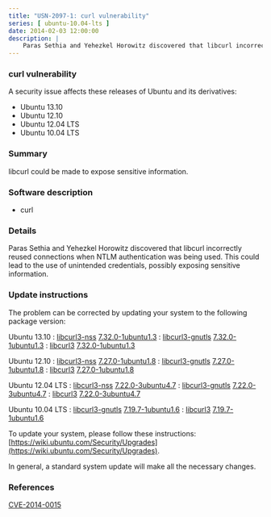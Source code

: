 ```yaml
---
title: "USN-2097-1: curl vulnerability"
series: [ ubuntu-10.04-lts ]
date: 2014-02-03 12:00:00
description: |
    Paras Sethia and Yehezkel Horowitz discovered that libcurl incorrectly reused connections when NTLM authentication was being used. This could lead to the use of unintended credentials, possibly exposing sensitive information. 
--- 
```

 
### curl vulnerability

A security issue affects these releases of Ubuntu and its derivatives:

* Ubuntu 13.10
* Ubuntu 12.10
* Ubuntu 12.04 LTS
* Ubuntu 10.04 LTS

### Summary

libcurl could be made to expose sensitive information. 

### Software description

* curl 

### Details

Paras Sethia and Yehezkel Horowitz discovered that libcurl incorrectly reused connections when NTLM authentication was being used. This could lead to the use of unintended credentials, possibly exposing sensitive information. 

### Update instructions

The problem can be corrected by updating your system to the following package version:

Ubuntu 13.10
 : [libcurl3-nss](https://launchpad.net/ubuntu/+source/curl) <span> [7.32.0-1ubuntu1.3](https://launchpad.net/ubuntu/+source/curl/7.32.0-1ubuntu1.3) </span> 
 : [libcurl3-gnutls](https://launchpad.net/ubuntu/+source/curl) <span> [7.32.0-1ubuntu1.3](https://launchpad.net/ubuntu/+source/curl/7.32.0-1ubuntu1.3) </span> 
 : [libcurl3](https://launchpad.net/ubuntu/+source/curl) <span> [7.32.0-1ubuntu1.3](https://launchpad.net/ubuntu/+source/curl/7.32.0-1ubuntu1.3) </span> 

Ubuntu 12.10
 : [libcurl3-nss](https://launchpad.net/ubuntu/+source/curl) <span> [7.27.0-1ubuntu1.8](https://launchpad.net/ubuntu/+source/curl/7.27.0-1ubuntu1.8) </span> 
 : [libcurl3-gnutls](https://launchpad.net/ubuntu/+source/curl) <span> [7.27.0-1ubuntu1.8](https://launchpad.net/ubuntu/+source/curl/7.27.0-1ubuntu1.8) </span> 
 : [libcurl3](https://launchpad.net/ubuntu/+source/curl) <span> [7.27.0-1ubuntu1.8](https://launchpad.net/ubuntu/+source/curl/7.27.0-1ubuntu1.8) </span> 

Ubuntu 12.04 LTS
 : [libcurl3-nss](https://launchpad.net/ubuntu/+source/curl) <span> [7.22.0-3ubuntu4.7](https://launchpad.net/ubuntu/+source/curl/7.22.0-3ubuntu4.7) </span> 
 : [libcurl3-gnutls](https://launchpad.net/ubuntu/+source/curl) <span> [7.22.0-3ubuntu4.7](https://launchpad.net/ubuntu/+source/curl/7.22.0-3ubuntu4.7) </span> 
 : [libcurl3](https://launchpad.net/ubuntu/+source/curl) <span> [7.22.0-3ubuntu4.7](https://launchpad.net/ubuntu/+source/curl/7.22.0-3ubuntu4.7) </span> 

Ubuntu 10.04 LTS
 : [libcurl3-gnutls](https://launchpad.net/ubuntu/+source/curl) <span> [7.19.7-1ubuntu1.6](https://launchpad.net/ubuntu/+source/curl/7.19.7-1ubuntu1.6) </span> 
 : [libcurl3](https://launchpad.net/ubuntu/+source/curl) <span> [7.19.7-1ubuntu1.6](https://launchpad.net/ubuntu/+source/curl/7.19.7-1ubuntu1.6) </span> 

To update your system, please follow these instructions: [https://wiki.ubuntu.com/Security/Upgrades](https://wiki.ubuntu.com/Security/Upgrades).

In general, a standard system update will make all the necessary changes. 

### References

 [CVE-2014-0015](http://people.ubuntu.com/~ubuntu-security/cve/CVE-2014-0015)
 
